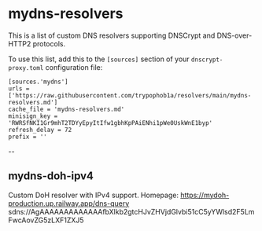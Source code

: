 # mydns-resolvers

This is a list of custom DNS resolvers supporting DNSCrypt and DNS-over-HTTP2 protocols.

To use this list, add this to the `[sources]` section of your `dnscrypt-proxy.toml` configuration file:

    [sources.'mydns']
    urls = ['https://raw.githubusercontent.com/trypophob1a/resolvers/main/mydns-resolvers.md']
    cache_file = 'mydns-resolvers.md'
    minisign_key = 'RWRSfNKI1Gr9mhT2TDYyEpyItIfw1gbhKpPAiENhi1pWe0UskWnE1byp'
    refresh_delay = 72
    prefix = ''

--
## mydns-doh-ipv4
Custom DoH resolver with IPv4 support.
Homepage: https://mydoh-production.up.railway.app/dns-query
sdns://AgAAAAAAAAAAAAAfbXlkb2gtcHJvZHVjdGlvbi51cC5yYWlsd2F5LmFwcAovZG5zLXF1ZXJ5
